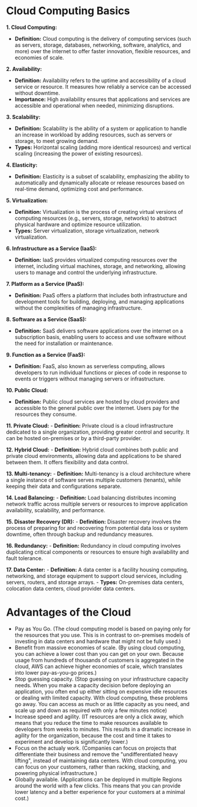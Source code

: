 # Cloud Computing Basics

**1. Cloud Computing:**

- **Definition:** Cloud computing is the delivery of computing services (such as servers, storage, databases, networking, software, analytics, and more) over the internet to offer faster innovation, flexible resources, and economies of scale.

**2. Availability:**

- **Definition:** Availability refers to the uptime and accessibility of a cloud service or resource. It measures how reliably a service can be accessed without downtime.
- **Importance:** High availability ensures that applications and services are accessible and operational when needed, minimizing disruptions.

**3. Scalability:**

- **Definition:** Scalability is the ability of a system or application to handle an increase in workload by adding resources, such as servers or storage, to meet growing demand.
- **Types:** Horizontal scaling (adding more identical resources) and vertical scaling (increasing the power of existing resources).

**4. Elasticity:**

- **Definition:** Elasticity is a subset of scalability, emphasizing the ability to automatically and dynamically allocate or release resources based on real-time demand, optimizing cost and performance.

**5. Virtualization:**

- **Definition:** Virtualization is the process of creating virtual versions of computing resources (e.g., servers, storage, networks) to abstract physical hardware and optimize resource utilization.
- **Types:** Server virtualization, storage virtualization, network virtualization.

**6. Infrastructure as a Service (IaaS):**

- **Definition:** IaaS provides virtualized computing resources over the internet, including virtual machines, storage, and networking, allowing users to manage and control the underlying infrastructure.

**7. Platform as a Service (PaaS):**

- **Definition:** PaaS offers a platform that includes both infrastructure and development tools for building, deploying, and managing applications without the complexities of managing infrastructure.

**8. Software as a Service (SaaS):**

- **Definition:** SaaS delivers software applications over the internet on a subscription basis, enabling users to access and use software without the need for installation or maintenance.

**9. Function as a Service (FaaS):**

- **Definition:** FaaS, also known as serverless computing, allows developers to run individual functions or pieces of code in response to events or triggers without managing servers or infrastructure.

**10. Public Cloud:**

- **Definition:** Public cloud services are hosted by cloud providers and accessible to the general public over the internet. Users pay for the resources they consume.

**11. Private Cloud:** - **Definition:** Private cloud is a cloud infrastructure dedicated to a single organization, providing greater control and security. It can be hosted on-premises or by a third-party provider.

**12. Hybrid Cloud:** - **Definition:** Hybrid cloud combines both public and private cloud environments, allowing data and applications to be shared between them. It offers flexibility and data control.

**13. Multi-tenancy:** - **Definition:** Multi-tenancy is a cloud architecture where a single instance of software serves multiple customers (tenants), while keeping their data and configurations separate.

**14. Load Balancing:** - **Definition:** Load balancing distributes incoming network traffic across multiple servers or resources to improve application availability, scalability, and performance.

**15. Disaster Recovery (DR):** - **Definition:** Disaster recovery involves the process of preparing for and recovering from potential data loss or system downtime, often through backup and redundancy measures.

**16. Redundancy:** - **Definition:** Redundancy in cloud computing involves duplicating critical components or resources to ensure high availability and fault tolerance.

**17. Data Center:** - **Definition:** A data center is a facility housing computing, networking, and storage equipment to support cloud services, including servers, routers, and storage arrays. - **Types:** On-premises data centers, colocation data centers, cloud provider data centers.

# Advantages of the Cloud

- Pay as You Go. (The cloud computing model is based on paying only for the resources that you use. This is in contrast to on-premises models of investing in data centers and hardware that might not be fully used.)
- Benefit from massive economies of scale. (By using cloud computing, you can achieve a lower cost than you can get on your own. Because usage from hundreds of thousands of customers is aggregated in the cloud, AWS can achieve higher economies of scale, which translates into lower pay-as-you-go prices.)
- Stop guessing capacity. (Stop guessing on your infrastructure capacity needs. When you make a capacity decision before deploying an application, you often end up either sitting on expensive idle resources or dealing with limited capacity. With cloud computing, these problems go away. You can access as much or as little capacity as you need, and scale up and down as required with only a few minutes notice)
- Increase speed and agility. (IT resources are only a click away, which means that you reduce the time to make resources available to developers from weeks to minutes. This results in a dramatic increase in agility for the organization, because the cost and time it takes to experiment and develop is significantly lower.)
- Focus on the actualy work. (Companies can focus on projects that differentiate their business and remove the "undifferentiated heavy lifting", instead of maintaining data centers. With cloud computing, you can focus on your customers, rather than racking, stacking, and powering physical infrastructure.)
- Globally available. (Applications can be deployed in multiple Regions around the world with a few clicks. This means that you can provide lower latency and a better experience for your customers at a minimal cost.)
